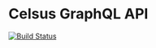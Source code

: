 # Celsus GraphQL API

[![Build Status](https://travis-ci.org/Maev4l/celsus-api-gateway.svg?branch=master)](https://travis-ci.org/Maev4l/celsus-api-gateway)
